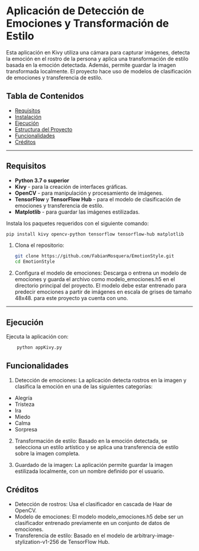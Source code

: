 # Aplicación de Detección de Emociones y Transformación de Estilo

Esta aplicación en Kivy utiliza una cámara para capturar imágenes, detecta la emoción en el rostro de la persona y aplica una transformación de estilo basada en la emoción detectada. Además, permite guardar la imagen transformada localmente. El proyecto hace uso de modelos de clasificación de emociones y transferencia de estilo.

## Tabla de Contenidos

- [Requisitos](#requisitos)
- [Instalación](#instalación)
- [Ejecución](#ejecución)
- [Estructura del Proyecto](#estructura-del-proyecto)
- [Funcionalidades](#funcionalidades)
- [Créditos](#créditos)

---

## Requisitos

- **Python 3.7 o superior**
- **Kivy** - para la creación de interfaces gráficas.
- **OpenCV** - para manipulación y procesamiento de imágenes.
- **TensorFlow** y **TensorFlow Hub** - para el modelo de clasificación de emociones y transferencia de estilo.
- **Matplotlib** - para guardar las imágenes estilizadas.

Instala los paquetes requeridos con el siguiente comando:

```bash
pip install kivy opencv-python tensorflow tensorflow-hub matplotlib
```

1. Clona el repositorio:
   ```bash
   git clone https://github.com/FabianMosquera/EmotionStyle.git
   cd EmotionStyle

2. Configura el modelo de emociones:
Descarga o entrena un modelo de emociones y guarda el archivo como modelo_emociones.h5 en el directorio principal del proyecto.
El modelo debe estar entrenado para predecir emociones a partir de imágenes en escala de grises de tamaño 48x48. para este proyecto ya cuenta con uno.

---

## Ejecución

Ejecuta la aplicación con:

```bash
    python appKivy.py
```

## Funcionalidades

1. Detección de emociones: La aplicación detecta rostros en la imagen y clasifica la emoción en una de las siguientes categorías:

* Alegría
* Tristeza
* Ira
* Miedo
* Calma
* Sorpresa

2. Transformación de estilo: Basado en la emoción detectada, se selecciona un estilo artístico y se aplica una transferencia de estilo sobre la imagen completa.

3. Guardado de la imagen: La aplicación permite guardar la imagen estilizada localmente, con un nombre definido por el usuario.


## Créditos
- Detección de rostros: Usa el clasificador en cascada de Haar de OpenCV.
- Modelo de emociones: El modelo modelo_emociones.h5 debe ser un clasificador entrenado previamente en un conjunto de datos de emociones.
- Transferencia de estilo: Basado en el modelo de arbitrary-image-stylization-v1-256 de TensorFlow Hub.